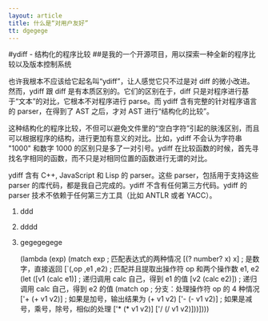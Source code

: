 ```yaml
---
layout: article
title: 什么是“对用户友好”
tt: dgegege
---
```


#ydiff - 结构化的程序比较
##是我的一个开源项目，用以探索一种全新的程序比较以及版本控制系统


也许我根本不应该给它起名叫“ydiff”，让人感觉它只不过是对 diff 的微小改进。然而，ydiff 跟 diff 是有本质区别的。它们的区别在于，diff 只是对程序进行基于“文本”的对比，它根本不对程序进行 parse。而 ydiff 含有完整的针对程序语言的 parser，在得到了 AST 之后，才对 AST 进行“结构化的比较”。

这种结构化的程序比较，不但可以避免文件里的“空白字符”引起的肤浅区别，而且可以根据程序的结构，进行更加有意义的对比。比如，ydiff 不会认为字符串 "1000" 和数字 1000 的区别只是多了一对引号。ydiff 在比较函数的时候，首先寻找名字相同的函数，而不只是对相同位置的函数进行无谓的对比。

ydiff 含有 C++, JavaScript 和 Lisp 的 parser。这些 parser，包括用于支持这些 parser 的库代码，都是我自己完成的。ydiff 不含有任何第三方代码。ydiff 的 parser 技术不依赖于任何第三方工具（比如 ANTLR 或者 YACC）。

1. ddd
2. dddd
3. gegegegege


      (lambda (exp)
        (match exp                                ; 匹配表达式的两种情况
          [(? number? x) x]                       ; 是数字，直接返回
          [`(,op ,e1 ,e2)                         ; 匹配并且提取出操作符 op 和两个操作数 e1, e2
           (let ([v1 (calc e1)]                   ; 递归调用 calc 自己，得到 e1 的值
                 [v2 (calc e2)])                  ; 递归调用 calc 自己，得到 e2 的值
             (match op                            ; 分支：处理操作符 op 的 4 种情况
               ['+ (+ v1 v2)]                     ; 如果是加号，输出结果为 (+ v1 v2)
               ['- (- v1 v2)]                     ; 如果是减号，乘号，除号，相似的处理
               ['* (* v1 v2)]
               ['/ (/ v1 v2)]))])))





